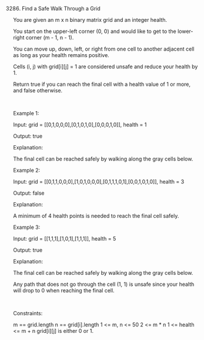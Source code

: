 3286. Find a Safe Walk Through a Grid

You are given an m x n binary matrix grid and an integer health.

You start on the upper-left corner (0, 0) and would like to get to the lower-right corner (m - 1, n - 1).

You can move up, down, left, or right from one cell to another adjacent cell as long as your health remains positive.

Cells (i, j) with grid[i][j] = 1 are considered unsafe and reduce your health by 1.

Return true if you can reach the final cell with a health value of 1 or more, and false otherwise.

 

Example 1:

Input: grid = [[0,1,0,0,0],[0,1,0,1,0],[0,0,0,1,0]], health = 1

Output: true

Explanation:

The final cell can be reached safely by walking along the gray cells below.

Example 2:

Input: grid = [[0,1,1,0,0,0],[1,0,1,0,0,0],[0,1,1,1,0,1],[0,0,1,0,1,0]], health = 3

Output: false

Explanation:

A minimum of 4 health points is needed to reach the final cell safely.

Example 3:

Input: grid = [[1,1,1],[1,0,1],[1,1,1]], health = 5

Output: true

Explanation:

The final cell can be reached safely by walking along the gray cells below.

Any path that does not go through the cell (1, 1) is unsafe since your health will drop to 0 when reaching the final cell.

 

Constraints:

m == grid.length
n == grid[i].length
1 <= m, n <= 50
2 <= m * n
1 <= health <= m + n
grid[i][j] is either 0 or 1.